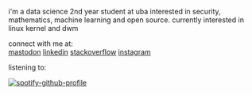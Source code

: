 i'm a data science 2nd year student at uba interested in security, mathematics, machine learning and open source. currently interested in linux kernel and dwm

connect with me at:  
<a href="https://mastodon.social/@lmendezayl" target="blank">mastodon</a>
<a href="https://linkedin.com/in/lautaro-mendez-ayala" target="blank">linkedin</a>
<a href="https://stackoverflow.com/users/15786259/lmendezayala" target="blank">stackoverflow</a>
<a href="https://instagram.com/laumendezay" target="blank">instagram</a>

listening to:

[![spotify-github-profile](https://spotify-github-profile.kittinanx.com/api/view?uid=roguesir360&cover_image=true&theme=novatorem&show_offline=false&background_color=121212&interchange=false&bar_color=53b14f&bar_color_cover=false)](https://github.com/kittinan/spotify-github-profile) 
